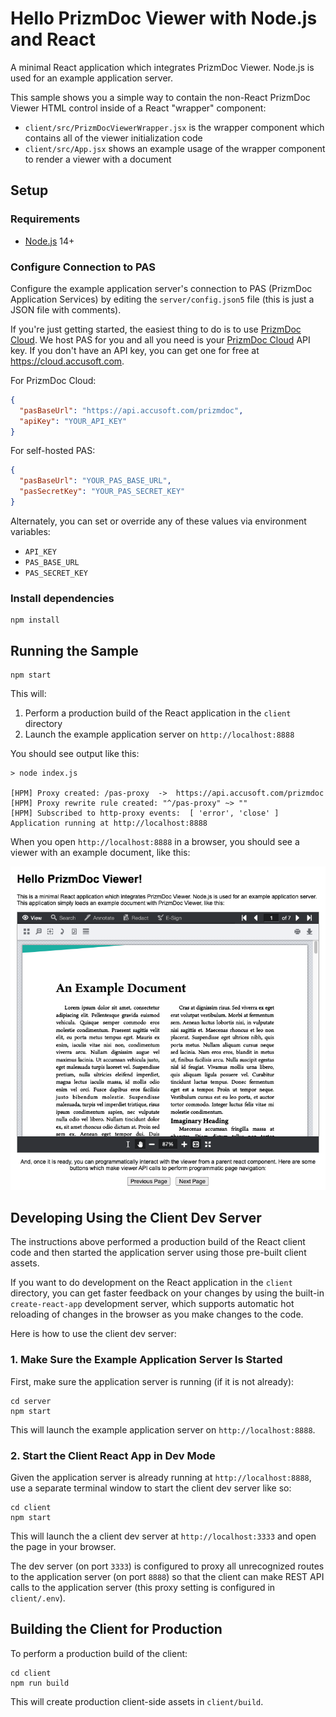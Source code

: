 # Hello PrizmDoc Viewer with Node.js and React

A minimal React application which integrates PrizmDoc Viewer. Node.js is used for an example application server.

This sample shows you a simple way to contain the non-React PrizmDoc Viewer HTML control inside of a React "wrapper" component:

- `client/src/PrizmDocViewerWrapper.jsx` is the wrapper component which contains all of the viewer initialization code
- `client/src/App.jsx` shows an example usage of the wrapper component to render a viewer with a document

## Setup

### Requirements

- [Node.js](https://nodejs.org) 14+

### Configure Connection to PAS

Configure the example application server's connection to PAS (PrizmDoc Application Services) by editing the `server/config.json5` file (this is just a JSON file with comments).

If you're just getting started, the easiest thing to do is to use [PrizmDoc Cloud](https://cloud.accusoft.com). We host PAS for you and all you need is your [PrizmDoc Cloud](https://cloud.accusoft.com) API key. If you don't have an API key, you can get one for free at https://cloud.accusoft.com.

For PrizmDoc Cloud:

```json
{
  "pasBaseUrl": "https://api.accusoft.com/prizmdoc",
  "apiKey": "YOUR_API_KEY"
}
```

For self-hosted PAS:

```json
{
  "pasBaseUrl": "YOUR_PAS_BASE_URL",
  "pasSecretKey": "YOUR_PAS_SECRET_KEY"
}
```

Alternately, you can set or override any of these values via environment variables:

- `API_KEY`
- `PAS_BASE_URL`
- `PAS_SECRET_KEY`

### Install dependencies

```
npm install
```

## Running the Sample

```
npm start
```

This will:

1. Perform a production build of the React application in the `client` directory
2. Launch the example application server on `http://localhost:8888`

You should see output like this:

```
> node index.js

[HPM] Proxy created: /pas-proxy  ->  https://api.accusoft.com/prizmdoc
[HPM] Proxy rewrite rule created: "^/pas-proxy" ~> ""
[HPM] Subscribed to http-proxy events:  [ 'error', 'close' ]
Application running at http://localhost:8888
```

When you open `http://localhost:8888` in a browser, you should see a viewer with an example document, like this:

![](screenshot.png)

## Developing Using the Client Dev Server

The instructions above performed a production build of the React client code and then started the application server using those pre-built client assets.

If you want to do development on the React application in the `client` directory, you can get faster feedback on your changes by using the built-in `create-react-app` development server, which supports automatic hot reloading of changes in the browser as you make changes to the code.

Here is how to use the client dev server:

### 1. Make Sure the Example Application Server Is Started

First, make sure the application server is running (if it is not already):

```
cd server
npm start
```

This will launch the example application server on `http://localhost:8888`.

### 2. Start the Client React App in Dev Mode

Given the application server is already running at `http://localhost:8888`, use a separate terminal window to start the client dev server like so:

```
cd client
npm start
```

This will launch the a client dev server at `http://localhost:3333` and open the page in your browser.

The dev server (on port `3333`) is configured to proxy all unrecognized routes to the application server (on port `8888`) so that the client can make REST API calls to the application server (this proxy setting is configured in `client/.env`).

## Building the Client for Production

To perform a production build of the client:

```
cd client
npm run build
```

This will create production client-side assets in `client/build`.

